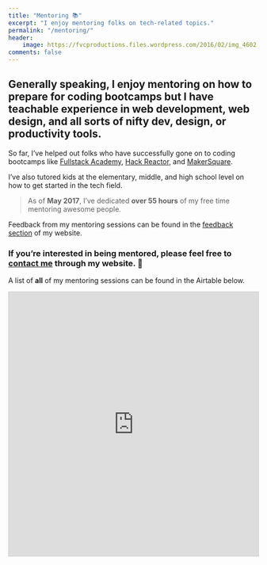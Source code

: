 ```yaml
---
title: "Mentoring 📚️"
excerpt: "I enjoy mentoring folks on tech-related topics."
permalink: "/mentoring/"
header:
    image: https://fvcproductions.files.wordpress.com/2016/02/img_4602.jpg
comments: false
---
```


## Generally speaking, I enjoy mentoring on how to prepare for coding bootcamps but I have teachable experience in web development, web design, and all sorts of nifty dev, design, or productivity tools.

So far, I’ve helped out folks who have successfully gone on to coding bootcamps like [Fullstack Academy](http://fullstackacademy.com), [Hack Reactor](http://hackreactor.com), and [MakerSquare](http://makersquare.com).

I’ve also tutored kids at the elementary, middle, and high school level on how to get started in the tech field.

> As of **May 2017**, I’ve dedicated **over 55 hours** of my free time mentoring awesome people.

Feedback from my mentoring sessions can be found in the [feedback section](http://fvcproductions.com/feedback) of my website.

### If you’re interested in being mentored, please feel free to [contact me](http://fvcproductions.com/contact) through my website. 📨

A list of **all** of my mentoring sessions can be found in the Airtable below.

<iframe class="airtable-embed" src="https://airtable.com/embed/shrwmtNPmX8XSUdJf?backgroundColor=gray&layout=card&viewControls=on" frameborder="0" onmousewheel="" width="100%" height="533" style="background: transparent; border: 1px solid #ccc;"></iframe>